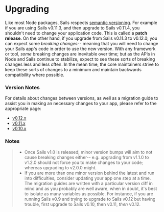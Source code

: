 # Upgrading

Like most Node packages, Sails respects [semantic versioning](http://semver.org/).  For example if you are using Sails v0.11.3, and then upgrade to Sails v0.11.4, you shouldn't need to change your application code.  This is called a **patch release**.  On the other hand, if you upgrade from Sails v0.11.3 to v0.12.0, you can expect some _breaking changes_-- meaning that you will need to change your Sails app's code in order to use the new version.  With any framework or tool, _some_ breaking changes are inevitable over time; but as the APIs in Node and Sails continue to stabilize, expect to see these sorts of breaking changes less and less often.  In the mean time, the core maintainers strive to keep these sorts of changes to a minimum and maintain backwards compatibility where possible.

### Version Notes

For details about changes between versions, as well as a migration guide to assist you in making an necessary changes to your app, please refer to the appropriate page:

- [v0.12.x](http://sailsjs.org/documentation/concepts/upgrading/to-v-0-12)
- [v0.11.x](http://sailsjs.org/documentation/concepts/upgrading/to-v-0-11)
- [v0.10.x](http://sailsjs.org/documentation/concepts/upgrading/to-v-0-10)


### Notes

> - Once Sails v1.0 is released, minor version bumps will aim to not cause breaking changes either-- e.g. upgrading from v1.1.0 to v1.2.0 should not force you to make changes to your code; whereas upgrading to v2.0.0 might.
> - If you are more than one minor version behind the latest and run into difficulties, consider updating your app one step at a time. The migration guides are written with a particular version diff in mind and as you probably are well aware, when in doubt, it's best to isolate as many variables as possible.  For instance, if you are running Sails v0.9 and trying to upgrade to Sails v0.12 but having trouble, first upgrade to Sails v0.10, then v0.11, _then_ v0.12.


<docmeta name="displayName" value="Upgrading">
<docmeta name="isOverviewPage" value="true">
